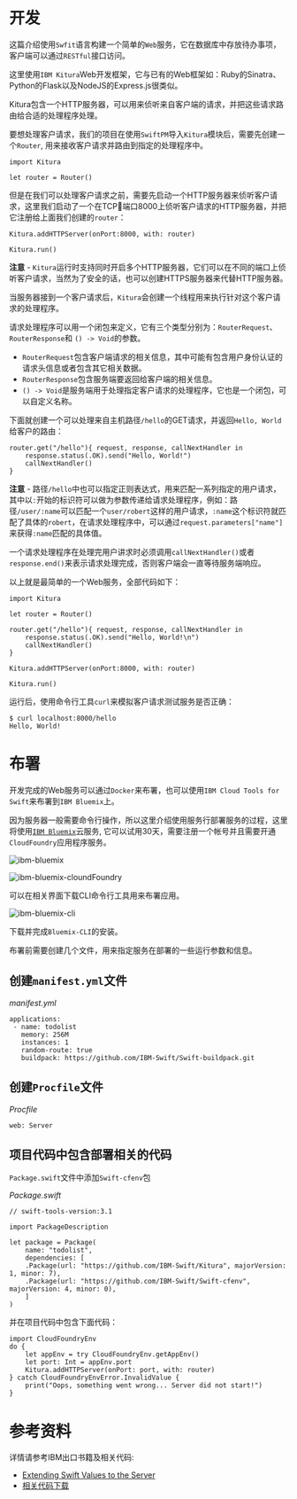 # 开发

这篇介绍使用`Swfit`语言构建一个简单的`Web`服务，它在数据库中存放待办事项，客户端可以通过`RESTful`接口访问。

这里使用`IBM Kitura`Web开发框架，它与已有的Web框架如：Ruby的Sinatra、Python的Flask以及NodeJS的Express.js很类似。

Kitura包含一个HTTP服务器，可以用来侦听来自客户端的请求，并把这些请求路由给合适的处理程序处理。

要想处理客户请求，我们的项目在使用`SwiftPM`导入`Kitura`模块后，需要先创建一个`Router`, 用来接收客户请求并路由到指定的处理程序中。

```
import Kitura

let router = Router()
```

但是在我们可以处理客户请求之前，需要先启动一个HTTP服务器来侦听客户请求，这里我们启动了一个在TCP端口8000上侦听客户请求的HTTP服务器，并把它注册给上面我们创建的`router`：

```
Kitura.addHTTPServer(onPort:8000, with: router)

Kitura.run()
```

**注意** - 
`Kitura`运行时支持同时开启多个HTTP服务器，它们可以在不同的端口上侦听客户请求，当然为了安全的话，也可以创建HTTPS服务器来代替HTTP服务器。

当服务器接到一个客户请求后，`Kitura`会创建一个线程用来执行针对这个客户请求的处理程序。

请求处理程序可以用一个闭包来定义，它有三个类型分别为：`RouterRequest`、`RouterResponse`和 `() -> Void`的参数。

- `RouterRequest`包含客户端请求的相关信息，其中可能有包含用户身份认证的请求头信息或者包含其它相关数据。
- `RouterResponse`包含服务端要返回给客户端的相关信息。
- `() -> Void`是服务端用于处理指定客户请求的处理程序，它也是一个闭包，可以自定义名称。

下面就创建一个可以处理来自主机路径`/hello`的GET请求，并返回`Hello, World`给客户的路由：

```
router.get("/hello"){ request, response, callNextHandler in 
    response.status(.OK).send("Hello, World!")
    callNextHandler()
}
```

**注意** -
路径`/hello`中也可以指定正则表达式，用来匹配一系列指定的用户请求，其中以`:`开始的标识符可以做为参数传递给请求处理程序，例如：路径`/user/:name`可以匹配一个`user/robert`这样的用户请求，`:name`这个标识符就匹配了具体的`robert`，在请求处理程序中，可以通过`request.parameters["name"]`来获得`:name`匹配的具体值。



一个请求处理程序在处理完用户讲求时必须调用`callNextHandler()`或者`response.end()`来表示请求处理完成，否则客户端会一直等待服务端响应。


以上就是最简单的一个Web服务，全部代码如下：

```
import Kitura

let router = Router()

router.get("/hello"){ request, response, callNextHandler in 
    response.status(.OK).send("Hello, World!\n")
    callNextHandler()
}

Kitura.addHTTPServer(onPort:8000, with: router)

Kitura.run()
```

运行后，使用命令行工具`curl`来模拟客户请求测试服务是否正确：

```
$ curl localhost:8000/hello
Hello, World!
```

# 布署

开发完成的Web服务可以通过`Docker`来布署，也可以使用`IBM Cloud Tools for Swift`来布署到`IBM Bluemix`上。

因为服务器一般需要命令行操作，所以这里介绍使用服务行部署服务的过程，这里将使用[`IBM Bluemix`](https://www.ibm.com/cloud-computing/bluemix/zh)云服务, 它可以试用30天，需要注册一个帐号并且需要开通`CloudFoundry`应用程序服务。

![ibm-bluemix](/swift/swift-on-server/images/ibm-bluemix.png)

![ibm-bluemix-cloundFoundry](/swift/swift-on-server/images/ibm-bluemix-cloudFoundry.png)

可以在相关界面下载CLI命令行工具用来布署应用。

![ibm-bluemix-cli](/swift/swift-on-server/images/ibm-bluemix-cli.png)


下载并完成`Bluemix-CLI`的安装。


布署前需要创建几个文件，用来指定服务在部署的一些运行参数和信息。


## 创建`manifest.yml`文件

*manifest.yml*
```
applications:
 - name: todolist
   memory: 256M
   instances: 1
   random-route: true
   buildpack: https://github.com/IBM-Swift/Swift-buildpack.git
```

## 创建`Procfile`文件

*Procfile*
```
web: Server
```

## 项目代码中包含部署相关的代码

`Package.swift`文件中添加`Swift-cfenv`包

*Package.swift*
```
// swift-tools-version:3.1

import PackageDescription

let package = Package(
    name: "todolist",
    dependencies: [
    .Package(url: "https://github.com/IBM-Swift/Kitura", majorVersion: 1, minor: 7),
    .Package(url: "https://github.com/IBM-Swift/Swift-cfenv", majorVersion: 4, minor: 0),
    ]
)
``` 
并在项目代码中包含下面代码： 

```
import CloudFoundryEnv
do { 
	let appEnv = try CloudFoundryEnv.getAppEnv()
	let port: Int = appEnv.port
	Kitura.addHTTPServer(onPort: port, with: router)
} catch CloudFoundryEnvError.InvalidValue {
	print("Oops, something went wrong... Server did not start!")
}
```

# 参考资料

详情请参考IBM出口书籍及相关代码: 

- [Extending Swift Values to the Server](/swift/swift-on-server/books/KUM12369USEN.pdf)
- [相关代码下载](https://github.com/oreillymedia/extending_swift_values_to_the_server)


